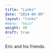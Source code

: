 ```yaml
---
title: "Links"
date: "2014-04-09"
layout: "links"
#menu: "main"
weight: 40
draft: true
---
```


Eric and his friends.
